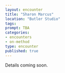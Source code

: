```yaml
---
layout: encounter
title: "Sharon Marcus"
location: "Butler Studio"
tags:
prompt: TBA
categories:
- encounters
- on-method
type: encounter
published: true
---
```


Details coming soon.
